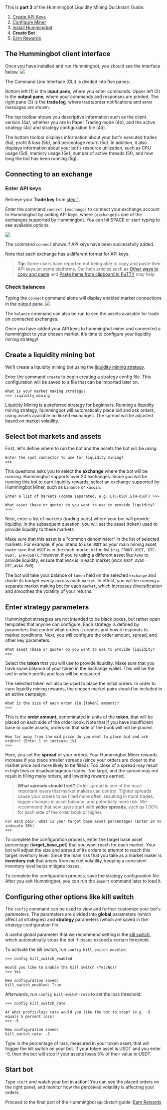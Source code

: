 This is **part 3** of the Hummingbot Liquidity Mining Quickstart Guide:

1. [Create API Keys]
2. [Configure Miner]
3. [Install Hummingbot]
4. **Create Bot**
5. [Earn Rewards]

## The Hummingbot client interface

Once you have installed and run Hummingbot, you should see the interface below.
![](./4-a-client-interface.png)

The Command Line Interface (CLI) is divided into five panes:

Bottom left (1) is the **input pane**, where you enter commands. Upper left (2) is the **output pane**, where your commands and responses are printed. The right pane (3) is the **trade log**, where trade/order notifications and error messages are shown.

The top toolbar shows you descriptive information such as the client version (4a), whether you are in Paper Trading mode (4b), and the active strategy (4c) and strategy configuration file (4d).

The bottom toolbar displays information about your bot's executed trades (5a), profit & loss (5b), and percentage return (5c). In addition, it also displays information about your bot's resource utilization, such as CPU usage (5d), memory usage (5e), number of active threads (5f), and how long the bot has been running (5g).

## Connecting to an exchange

### Enter API keys

Retrieve your **Trade key** from [step 1][Create API Keys].

Enter the command `connect [exchange]` to connect your exchange account to Hummingbot by adding API keys, where `[exchange]`is one of the exchanges supported by Hummingbot. You can hit SPACE or start typing to see available options.

![](./4-b-connect.gif)

The command `connect` shows if API keys have been successfully added.

Note that each exchange has a different format for API keys.

> **Tip:**
  Some users have reported not being able to copy and paste their API keys on some platforms. Our help articles such as [Other ways to copy and paste](https://docs.hummingbot.io/intro/support/#i-cant-copy-and-paste-my-api-keys) and [Paste items from clipboard in PuTTY](https://docs.hummingbot.io/intro/support/#paste-items-from-clipboard-in-putty) may help.

### Check balances

Typing the `connect` command alone will display enabled market connections in the output pane.
![](./4-c-connect-command.png)

The `balance` command can also be run to see the assets available for trade on connected exchanges.

Once you have added your API keys to hummingbot miner and connected a hummingbot to your chosen market, it's time to configure your liquidity mining strategy!

## Create a liquidity mining bot

We'll create a liquidity mining bot using the [liquidity mining strategy](https://docs.hummingbot.io/strategies/liquidity-mining/).

Enter the command `create` to begin creating a strategy config file. This configuration will be saved to a file that can be imported later on.

```
What is your market making strategy?
>>> liquidity_mining
```

Liquidity Mining is a preferred strategy for beginners. Running a liquidity mining strategy, hummingbot will automatically place bid and ask orders, using assets available on linked exchanges. The spread will be adjusted based on market volatility.

## Select bot markets and assets

First, let's define where to run the bot and the assets the bot will be using.

```
Enter the spot connector to use for liquidity mining?
>>>
```

This questions asks you to select the **exchange** where the bot will be running. Hummingbot supports over 20 exchanges. Since you will be running this bot to earn liquidity rewards, select an exchange supported by Hummingbot Miner, such as `binance` or `kucoin`.

```
Enter a list of markets (comma separated, e.g. LTC-USDT,ETH-USDT) >>>

What asset (base or quote) do you want to use to provide liquidity?
>>>
```

Next, enter a list of markets (trading pairs) where your bot will provide liquidity. In the subsequent question, you will set the asset (token) used to provide liquidity to these markets.

Make sure that this asset is a "common denominator" in the list of selected markets. For example, if you intend to use `USDT` as your main mining asset, make sure that `USDT` is in the each market in the list (e.g. `FRONT-USDT, BTC-USDT, ETH-USDT`). However, if you're using a different asset like `AVAX` to provide liquidity, ensure that `AVAX` is in each market (`AVAX-USDT,AVAX-BTC,AVAX-BNB`).

The bot will take your balance of `token` held on the selected `exchange` and divide its budget evenly across each `market`. In effect, you will be running a separate market making bot for each `market`, which increases diversification and smoothes the volatilty of your returns.

## Enter strategy parameters

Hummingbot strategies are not intended to be black boxes, but rather open templates that anyone can configure. Each strategy is defined by parameters that control what orders it creates and how it responds to market conditions. Next, you will configure the order amount, spread, and other key parameters.

```
What asset (base or quote) do you want to use to provide liquidity?
>>>
```

Select the **token** that you will use to provide liquidity. Make sure that you have some balance of your token in the exchange wallet. This will be the unit in which profits and loss will be measured.

The selected token will also be used to place the initial orders. In order to earn liquidity mining rewards, the chosen market pairs should be included in an active campaign.

```
What is the size of each order (in [token] amount)?
>>>
```

This is the **order amount**, denominated in units of the **token**, that will be placed on each side of the order book. Note that if you have insufficient base or quote assets, orders on that side of the book will not be placed.

```
How far away from the mid price do you want to place bid and ask orders? (Enter 1 to indicate 1%)
>>>
```

Here, you set the **spread** of your orders. Your Hummingbot Miner rewards increase if you place smaller spreads (since your orders are closer to the market price and more likely to be filled). Too close of a spread may result in high fees or disadvantageous trades. Too large, and the spread may not result in filling many orders, and lowering rewards earned.

> **What spreads should I set?** Order spread is one of the most important levers that market makers can control. Tighter spreads cause your orders to be filled more often, resulting in more trades, bigger changes in asset balance, and potentially more risk. We recommend that new users start with **wider spreads**, such as 1.00% for each side of the order book or higher.

```
For each pair, what is your target base asset percentage? (Enter 20 to indicate 20%)
>>>
```

To complete the configuration process, enter the target base asset percentage (**target_base_pct**) that you want reach for each market. Your bot will adjust the size and spread of its orders to attempt to reach this target inventory level. Since the main risk that you take as a market maker is **inventory risk** that arises from market volatility, keeping a consistent inventory level helps mitigate losses.

To complete the configuration process, save the strategy configuration file. After you exit Hummingbot, you can run the `import` command later to load it.

## Configuring other options like kill switch

The `config` command can be used to view and further customize your bot's parameters. The parameters are divided into **global** parameters (which affect all strategies) and **strategy** parameters (which are saved in the strategy configuration file.

A useful global parameter that we recommend setting is the [kill switch](https://docs.hummingbot.io/features/kill-switch/), which automatically stops the bot if losses exceed a certain threshold.

To activate the kill switch, run `config kill_switch_enabled`:

```
>>> config kill_switch_enabled

Would you like to Enable the Kill Switch (Yes/No)?
>>> Yes

New configuration saved:
kill_switch_enabled: True
```

Afterwards, run `config kill-switch-rate` to set the loss threshold:

```
>>> config kill_switch_rate

At what profit/loss rate would you like the bot to stop? (e.g. -5 equals 5 percent loss)
>>> -5

New configuration saved:
kill_switch_rate: -5
```

Type in the percentage of loss, measured in your token asset, that will trigger the kill switch on your bot. If your token asset is USDT and you enter -5, then the bot will stop if your assets loses 5% of their value in USDT.

## Start bot

Type `start` and watch your bot in action! You can see the placed orders on the right panel, and monitor how the perceived volatility is affecting your orders.

Proceed to the final part of the Hummingbot quickstart guide: [Earn Rewards][Earn Rewards]

[Create API Keys]: 1-create-keys.md
[Configure Miner]: 2-configure-miner.md
[Install Hummingbot]: 3-install-hummingbot.md
[Earn Rewards]: 5-earn-rewards.md
